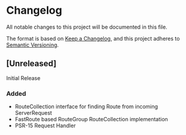 # Changelog
All notable changes to this project will be documented in this file.

The format is based on [Keep a Changelog](https://keepachangelog.com/en/1.0.0/),
and this project adheres to [Semantic Versioning](https://semver.org/spec/v2.0.0.html).

## [Unreleased]
Initial Release

### Added
- RouteCollection interface for finding Route from incoming ServerRequest
- FastRoute based RouteGroup RouteCollection implementation
- PSR-15 Request Handler
